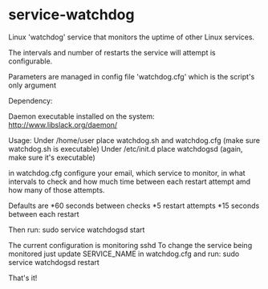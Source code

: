 # service-watchdog
Linux 'watchdog' service that monitors the uptime of other Linux services.

The intervals and number of restarts the service will attempt is configurable.

Parameters are managed in config file 'watchdog.cfg' which is the script's only argument

Dependency:

Daemon executable installed on the system: http://www.libslack.org/daemon/


Usage:
Under /home/user place watchdog.sh and watchdog.cfg (make sure watchdog.sh is executable)
Under /etc/init.d place watchdogsd (again, make sure it's executable)

in watchdog.cfg configure your email, which service to monitor, in what intervals to check and how much time between each restart attempt amd how many of those attempts.

Defaults are
*60 seconds between checks
*5 restart attempts
*15 seconds between each restart

Then run:
sudo service watchdogsd start

The current configuration is monitoring sshd
To change the service being monitored just update SERVICE_NAME in watchdog.cfg and run:
sudo service watchdogsd restart

That's it!
